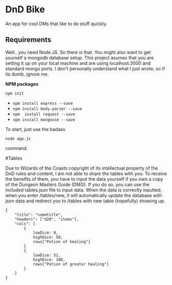 # DnD Bike
An app for cool DMs that like to do stuff quickly.

## Requirements

Well.. you need Node.JS. So there is that.
You might also want to get yourself a mongodb database setup. This project asumes that you are setting it up on your local machine and are using localhost:3000 and standard mongo ports. I don't personally understand what I just wrote, so if its dumb, ignore me. 


**NPM packages**

    npm init

 - `npm install express --save`
 - `npm install body-parser --save`
 - `npm  install request --save`
 - `npm install mongoose --save`

To start, just use the badass 

    node app.js

command.


#Tables

Due to Wizards of the Coasts copyright of its intellectual property of the DnD rules and content, I am not able to share the tables with you. To receive the benefits of them, you have to input the data yourself if you own a copy of the Dungeon Masters Guide (DMG). If you do so, you can use the included tables.json file to input data. When the data is correclty inputted, when you enter /tables/new, it will automatically update the database with json data and redirect you to /tables with new table (hopefully) showing up.

    {
	    "title": "sometitle",
	    "headers": ["d20", "items"],
	    "cols": [
		    {
			    lowDice: 0,
			    highDice: 50,
			    rows["Potion of healing"]
		    }
		    {
			    lowDice: 51,
			    highDice: 100,
			    rows["Potion of greater healing"]
		    }
	    ]
    }

